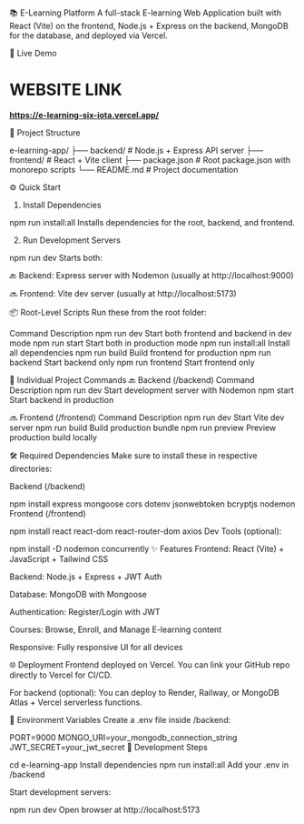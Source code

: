 
📚 E-Learning Platform
A full-stack E-learning Web Application built with React (Vite) on the frontend, Node.js + Express on the backend, MongoDB for the database, and deployed via Vercel.

🚀 Live Demo
# WEBSITE LINK
**https://e-learning-six-iota.vercel.app/**

📁 Project Structure

e-learning-app/
├── backend/          # Node.js + Express API server
├── frontend/         # React + Vite client
├── package.json      # Root package.json with monorepo scripts
└── README.md         # Project documentation


⚙️ Quick Start
1. Install Dependencies

npm run install:all
Installs dependencies for the root, backend, and frontend.

2. Run Development Servers

npm run dev
Starts both:

🔙 Backend: Express server with Nodemon (usually at http://localhost:9000)

🔜 Frontend: Vite dev server (usually at http://localhost:5173)

📦 Root-Level Scripts
Run these from the root folder:

Command	Description
npm run dev	Start both frontend and backend in dev mode
npm run start	Start both in production mode
npm run install:all	Install all dependencies
npm run build	Build frontend for production
npm run backend	Start backend only
npm run frontend	Start frontend only

🧩 Individual Project Commands
🔙 Backend (/backend)
Command	Description
npm run dev	Start development server with Nodemon
npm start	Start backend in production

🔜 Frontend (/frontend)
Command	Description
npm run dev	Start Vite dev server
npm run build	Build production bundle
npm run preview	Preview production build locally

🛠️ Required Dependencies
Make sure to install these in respective directories:

Backend (/backend)

npm install express mongoose cors dotenv jsonwebtoken bcryptjs nodemon
Frontend (/frontend)

npm install react react-dom react-router-dom axios
Dev Tools (optional):


npm install -D nodemon concurrently
✨ Features
Frontend: React (Vite) + JavaScript + Tailwind CSS

Backend: Node.js + Express + JWT Auth

Database: MongoDB with Mongoose

Authentication: Register/Login with JWT

Courses: Browse, Enroll, and Manage E-learning content

Responsive: Fully responsive UI for all devices

🌐 Deployment
Frontend deployed on Vercel. You can link your GitHub repo directly to Vercel for CI/CD.

For backend (optional):
You can deploy to Render, Railway, or MongoDB Atlas + Vercel serverless functions.

🔐 Environment Variables
Create a .env file inside /backend:


PORT=9000
MONGO_URI=your_mongodb_connection_string
JWT_SECRET=your_jwt_secret
🧪 Development Steps



cd e-learning-app
Install dependencies
npm run install:all
Add your .env in /backend

Start development servers:

npm run dev
Open browser at http://localhost:5173




